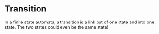 # Transition

In a finite state automata, a transition is a link out of one state and into one state.
The two states could even be the same state!

